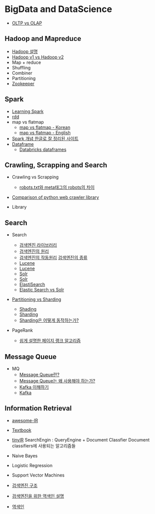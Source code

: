 # BigData and DataScience

* [OLTP vs OLAP](https://m.blog.naver.com/PostView.nhn?blogId=llggdd&logNo=130185455344&proxyReferer=https%3A%2F%2Fwww.google.co.kr%2F)

## Hadoop and Mapreduce

* [Hadoop 설명](https://www.joinc.co.kr/w/man/12/aws/bigdata/Fundamentals3)
* [Hadoop v1 vs Hadoop v2](http://ecycle.tistory.com/6)
* Map + reduce
* Shuffling
* Combiner
* Partitioning
* [Zookeeper](http://over153cm.tistory.com/category/-----%20Big%20Data%20----/Hadoop)

## Spark

* [Learning Spark](https://d2.naver.com/news/8818403)
* [rdd](https://www.quora.com/Why-is-RDD-immutable-in-Spark)
* map vs flatmap
  * [map vs flatmap - Korean](https://smlee729.wordpress.com/2016/06/29/spark-map-flatmap-operations/)
  * [map vs flatmap - English](https://data-flair.training/blogs/apache-spark-map-vs-flatmap/)
* [Spark 개념 한글로 잘 정리된 사이트](http://helloino.tistory.com/20)
* [Dataframe](http://12bme.tistory.com/307)
  * [Databricks dataframes](https://docs.databricks.com/spark/latest/dataframes-datasets/introduction-to-dataframes-python.html)



## Crawling, Scrapping and Search

* Crawling vs Scrapping
  * [robots.txt와 meta태그의 robots의 차이](http://www.seo-korea.com/robots-txt-%ED%8C%8C%EC%9D%BC%EA%B3%BC-meta-robots-%ED%83%9C%EA%B7%B8%EC%9D%98-%EC%B0%A8%EC%9D%B4%EC%A0%90/)

* [Comparison of python web crawler library](https://python.gotrained.com/python-web-scraping-libraries/)

* Library

## Search
* Search
  * [검색엔진 라이브러리](http://khanrc.tistory.com/entry/%EA%B2%80%EC%83%89%EC%97%94%EC%A7%84-%EB%9D%BC%EC%9D%B4%EB%B8%8C%EB%9F%AC%EB%A6%AC)
  * [검색엔진의 원리](http://www.seo-korea.com/%EA%B2%80%EC%83%89%EC%97%94%EC%A7%84%EC%9D%98-%EC%9B%90%EB%A6%AC/)
  * [검색엔진의 작동원리](http://www.aun-korea.com/%E3%80%90%EC%B9%BC%EB%9F%BC02%E3%80%91seo%EA%B8%B0%EC%B4%88%EB%B6%80%ED%84%B0-%ED%95%9C%EA%B1%B8%EC%9D%8C%EC%94%A9-%EA%B2%80%EC%83%89%EC%97%94%EC%A7%84%EC%9D%98-%EC%9E%91%EB%8F%99%EC%9B%90%EB%A6%AC/)
  [검색엔진의 종류](http://www.zinicap.kr/archives/5273)
  * [Lucene](http://brownbears.tistory.com/6)
  * [Lucene](http://linuxism.tistory.com/898)
  * [Solr](http://mohini.tistory.com/1)
  * [Solr](http://blog.naver.com/PostView.nhn?blogId=parkjy76&logNo=30165989259)
  * [ElastiSearch](https://17billion.github.io/elastic/2017/07/14/elastic_search_overview.html)
  * [Elastic Search vs Solr](http://hochul.net/blog/%EC%98%A4%ED%94%88%EC%86%8C%EC%8A%A4-%EA%B2%80%EC%83%89%EC%97%94%EC%A7%84-%EB%B9%84%EA%B5%90-solr-vs-elasticsearch/)

* [Partitioning vs Sharding](http://theeye.pe.kr/archives/1917)
  * [Shading](https://nesoy.github.io/articles/2018-05/Database-Shard)
  * [Sharding](http://genesis8.tistory.com/211)
  * [Sharding은 어떻게 동작하는가?](http://eminentstar.tistory.com/54)


* PageRank
  * [쉽게 설명한 페이지 랭크 알고리즘](https://sungmooncho.com/2012/08/26/pagerank/)

## Message Queue
* MQ
  * [Message Queue란?](http://zzong.net/post/3)
  * [Message Queue는 왜 사용해야 하는가?](http://www.icelancer.com/2016/12/message-queue.html)
  * [Kafka 이해하기](https://medium.com/@umanking/%EC%B9%B4%ED%94%84%EC%B9%B4%EC%97%90-%EB%8C%80%ED%95%B4%EC%84%9C-%EC%9D%B4%EC%95%BC%EA%B8%B0-%ED%95%98%EA%B8%B0%EC%A0%84%EC%97%90-%EB%A8%BC%EC%A0%80-data%EC%97%90-%EB%8C%80%ED%95%B4%EC%84%9C-%EC%9D%B4%EC%95%BC%EA%B8%B0%ED%95%B4%EB%B3%B4%EC%9E%90-d2e3ca2f3c2)
  * [Kafka](http://epicdevs.com/17)

## Information Retrieval
* [awesome-IR]( https://github.com/harpribot/awesome-information-retrieval)
* [Textbook](http://ciir.cs.umass.edu/downloads/SEIRiP.pdf)
* [tinyIR](https://github.com/tonybeltramelli/Information-Retrieval-System)
SearchEngin :  QueryEngine + Document Classfier
Document classifiers에 사용되는 알고리즘들
* Naive Bayes
* Logistic Regression
* Support Vector Machines

* [검색엔진 구조](http://librarians.tistory.com/210)
* [검색엔진을 위한 역색인 설명](https://blog.lael.be/post/3056)
* [역색인](http://giyatto.tistory.com/2)
